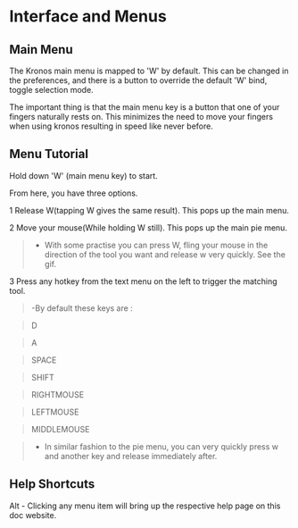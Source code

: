 # Interface and Menus



## Main Menu

The Kronos main menu is mapped to 'W' by default. 
This can be changed in the preferences, and there is a button to override the default 'W' bind, toggle selection mode.

The important thing is that the main menu key is a button that one of your fingers naturally rests on. This minimizes the need to move your fingers when using kronos
resulting in speed like never before.

## Menu Tutorial


Hold down 'W' (main menu key) to start.

From here, you have three options.



1 Release W(tapping W gives the same result). This pops up the main menu.

2 Move your mouse(While holding W still). This pops up the main pie menu.

>- With some practise you can press W, fling your mouse in the direction of the tool you want and release w very quickly. See the gif.


3 Press any hotkey from the text menu on the left to trigger the matching tool.

>-By default these keys are :

>    D

>    A 

>    SPACE

>    SHIFT

>    RIGHTMOUSE

>    LEFTMOUSE

>    MIDDLEMOUSE

>- In similar fashion to the pie menu, you can very quickly press w and another key and release immediately after.


## Help Shortcuts

Alt - Clicking any menu item will bring up the respective help page on this doc website.
